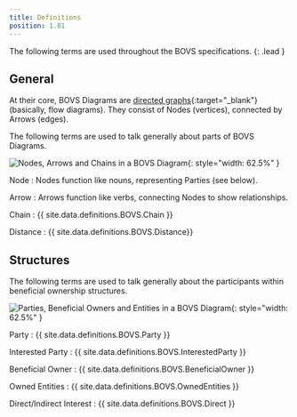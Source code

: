 ```yaml
---
title: Definitions
position: 1.01
---
```


The following terms are used throughout the BOVS specifications.
{: .lead }


## General

At their core, BOVS Diagrams are [directed graphs](https://en.wikipedia.org/wiki/Directed_graph){:target="_blank"} (basically, flow diagrams). They consist of Nodes (vertices), connected by Arrows (edges).

The following terms are used to talk generally about parts of BOVS Diagrams.

![Nodes, Arrows and Chains in a BOVS Diagram](/visualisation/diagrams/bovs-core-definitions-general.png){: style="width: 62.5%" }

Node
: Nodes function like nouns, representing Parties (see below).

Arrow
: Arrows function like verbs, connecting Nodes to show relationships.

Chain
: {{ site.data.definitions.BOVS.Chain }}

Distance 
: {{ site.data.definitions.BOVS.Distance}}


## Structures

The following terms are used to talk generally about the participants within beneficial ownership structures.

![Parties, Beneficial Owners and Entities in a BOVS Diagram](/visualisation/diagrams/bovs-core-definitions-structures.png){: style="width: 62.5%" }

Party
: {{ site.data.definitions.BOVS.Party }}

Interested Party
: {{ site.data.definitions.BOVS.InterestedParty }}

Beneficial Owner
: {{ site.data.definitions.BOVS.BeneficialOwner }}

Owned Entities
: {{ site.data.definitions.BOVS.OwnedEntities }}

Direct/Indirect Interest
: {{ site.data.definitions.BOVS.Direct }}